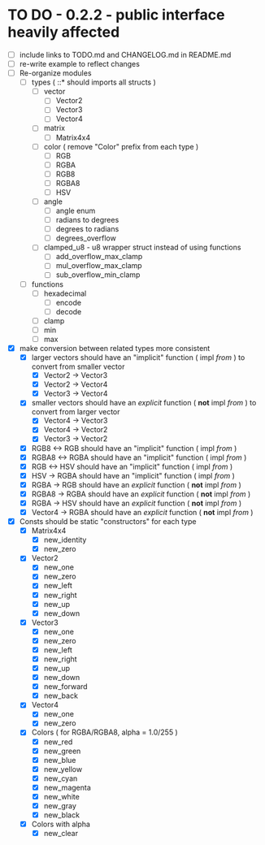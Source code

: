 # TO DO - 0.2.2 - public interface heavily affected
- [ ] include links to TODO.md and CHANGELOG.md in README.md
- [ ] re-write example to reflect changes
- [ ] Re-organize modules
  - [ ] types ( ::* should imports all structs )
    - [ ] vector
      - [ ] Vector2
      - [ ] Vector3
      - [ ] Vector4
    - [ ] matrix
      - [ ] Matrix4x4
    - [ ] color ( remove "Color" prefix from each type )
      - [ ] RGB
      - [ ] RGBA
      - [ ] RGB8
      - [ ] RGBA8
      - [ ] HSV
    - [ ] angle
      - [ ] angle enum
      - [ ] radians to degrees
      - [ ] degrees to radians
      - [ ] degrees_overflow
    - [ ] clamped_u8 - u8 wrapper struct instead of using functions
      - [ ] add_overflow_max_clamp
      - [ ] mul_overflow_max_clamp
      - [ ] sub_overflow_min_clamp
  - [ ] functions
    - [ ] hexadecimal
      - [ ] encode
      - [ ] decode
    - [ ] clamp
    - [ ] min
    - [ ] max
- [x] make conversion between related types more consistent
  - [x] larger vectors should have an "implicit" function ( impl *from* ) to convert from smaller vector
    - [x] Vector2 -> Vector3
    - [x] Vector2 -> Vector4
    - [x] Vector3 -> Vector4
  - [x] smaller vectors should have an *explicit* function ( **not** impl *from* ) to convert from larger vector
    - [x] Vector4 -> Vector3
    - [x] Vector4 -> Vector2
    - [x] Vector3 -> Vector2
  - [x] RGB8    <-> RGB  should have an "implicit" function ( impl *from* )
  - [x] RGBA8   <-> RGBA should have an "implicit" function ( impl *from* )
  - [x] RGB     <-> HSV  should have an "implicit" function ( impl *from* )
  - [x] HSV      -> RGBA should have an "implicit" function ( impl *from* )
  - [x] RGBA     -> RGB  should have an *explicit* function ( **not** impl *from* )
  - [x] RGBA8    -> RGBA should have an *explicit* function ( **not** impl *from* )
  - [x] RGBA     -> HSV  should have an *explicit* function ( **not** impl *from* )
  - [x] Vector4  -> RGBA should have an *explicit* function ( **not** impl *from* )
- [x] Consts should be static "constructors" for each type
  - [x] Matrix4x4
    - [x] new_identity
    - [x] new_zero
  - [x] Vector2
    - [x] new_one
    - [x] new_zero
    - [x] new_left
    - [x] new_right
    - [x] new_up
    - [x] new_down
  - [x] Vector3
    - [x] new_one
    - [x] new_zero
    - [x] new_left
    - [x] new_right
    - [x] new_up
    - [x] new_down
    - [x] new_forward
    - [x] new_back
  - [x] Vector4
    - [x] new_one
    - [x] new_zero
  - [x] Colors ( for RGBA/RGBA8, alpha = 1.0/255 )
    - [x] new_red
    - [x] new_green
    - [x] new_blue
    - [x] new_yellow
    - [x] new_cyan
    - [x] new_magenta
    - [x] new_white
    - [x] new_gray
    - [x] new_black
  - [x] Colors with alpha
    - [x] new_clear